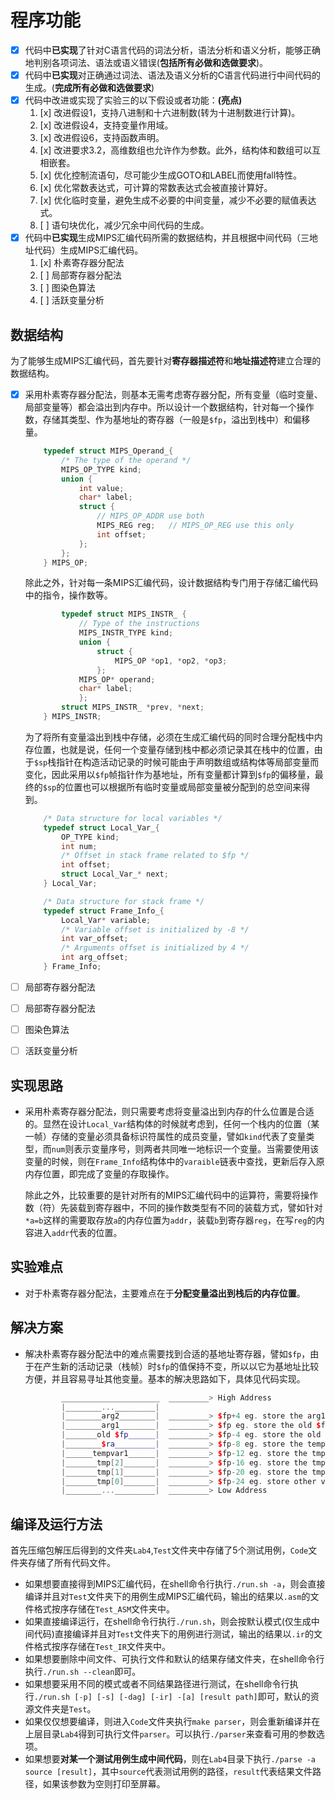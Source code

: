 # 程序功能

- [x] 代码中**已实现**了针对C语言代码的词法分析，语法分析和语义分析，能够正确地判别各项词法、语法或语义错误(**包括所有必做和选做要求**)。
- [x] 代码中**已实现**对正确通过词法、语法及语义分析的C语言代码进行中间代码的生成。(**完成所有必做和选做要求**)
- [x] 代码中改进或实现了实验三的以下假设或者功能：**(亮点)**  
    1. [x] 改进假设1，支持八进制和十六进制数(转为十进制数进行计算)。
    2. [x] 改进假设4，支持变量作用域。
    3. [x] 改进假设6，支持函数声明。
    4. [x] 改进要求3.2，高维数组也允许作为参数。此外，结构体和数组可以互相嵌套。
    5. [x] 优化控制流语句，尽可能少生成GOTO和LABEL而使用fall特性。
    6. [x] 优化常数表达式，可计算的常数表达式会被直接计算好。
    7. [x] 优化临时变量，避免生成不必要的中间变量，减少不必要的赋值表达式。
    8. [ ] 语句块优化，减少冗余中间代码的生成。
- [x] 代码中**已实现**生成MIPS汇编代码所需的数据结构，并且根据中间代码（三地址代码）生成MIPS汇编代码。
    1. [x] 朴素寄存器分配法
    2. [ ] 局部寄存器分配法
    3. [ ] 图染色算法
    4. [ ] 活跃变量分析

## 数据结构

为了能够生成MIPS汇编代码，首先要针对**寄存器描述符**和**地址描述符**建立合理的数据结构。

- [x] 采用朴素寄存器分配法，则基本无需考虑寄存器分配，所有变量（临时变量、局部变量等）都会溢出到内存中。所以设计一个数据结构，针对每一个操作数，存储其类型、作为基地址的寄存器（一般是``$fp``，溢出到栈中）和偏移量。

    ```cpp
        typedef struct MIPS_Operand_{
            /* The type of the operand */
            MIPS_OP_TYPE kind;
            union {
                int value;
                char* label;
                struct { 
                    // MIPS_OP_ADDR use both
                    MIPS_REG reg;   // MIPS_OP_REG use this only
                    int offset;
                };
            };
        } MIPS_OP;
    ```
    除此之外，针对每一条MIPS汇编代码，设计数据结构专门用于存储汇编代码中的指令，操作数等。

    ```cpp
            typedef struct MIPS_INSTR_ {
                // Type of the instructions
                MIPS_INSTR_TYPE kind;
                union {
                    struct {
                        MIPS_OP *op1, *op2, *op3;
                    };
                MIPS_OP* operand;
                char* label;
                };
            struct MIPS_INSTR_ *prev, *next;
        } MIPS_INSTR;
    ```

    为了将所有变量溢出到栈中存储，必须在生成汇编代码的同时合理分配栈中内存位置，也就是说，任何一个变量存储到栈中都必须记录其在栈中的位置，由于``$sp``栈指针在构造活动记录的时候可能由于声明数组或结构体等局部变量而变化，因此采用以``$fp``帧指针作为基地址，所有变量都计算到``$fp``的偏移量，最终的``$sp``的位置也可以根据所有临时变量或局部变量被分配到的总空间来得到。

    ```cpp
        /* Data structure for local variables */
        typedef struct Local_Var_{
            OP_TYPE kind;
            int num;
            /* Offset in stack frame related to $fp */
            int offset;
            struct Local_Var_* next;
        } Local_Var;

        /* Data structure for stack frame */
        typedef struct Frame_Info_{
            Local_Var* variable;
            /* Variable offset is initialized by -8 */
            int var_offset;
            /* Arguments offset is initialized by 4 */
            int arg_offset;
        } Frame_Info;
    ```

- [ ] 局部寄存器分配法
- [ ] 局部寄存器分配法
- [ ] 图染色算法
- [ ] 活跃变量分析

## 实现思路

- 采用朴素寄存器分配法，则只需要考虑将变量溢出到内存的什么位置是合适的。显然在设计``Local_Var``结构体的时候就考虑到，任何一个栈内的位置（某一帧）存储的变量必须具备标识符属性的成员变量，譬如``kind``代表了变量类型，而``num``则表示变量序号，则两者共同唯一地标识一个变量。当需要使用该变量的时候，则在``Frame_Info``结构体中的``varaible``链表中查找，更新后存入原内存位置，即完成了变量的存取操作。  

    除此之外，比较重要的是针对所有的MIPS汇编代码中的运算符，需要将操作数（符）先装载到寄存器中，不同的操作数类型有不同的装载方式，譬如针对``*a=b``这样的需要取存放``a``的内存位置为``addr``，装载``b``到寄存器``reg``，在写``reg``的内容进入``addr``代表的位置。

## 实验难点

- 对于朴素寄存器分配法，主要难点在于**分配变量溢出到栈后的内存位置**。

## 解决方案

- 解决朴素寄存器分配法中的难点需要找到合适的基地址寄存器，譬如``$fp``，由于在产生新的活动记录（栈帧）时``$fp``的值保持不变，所以以它为基地址比较方便，并且容易寻址其他变量。基本的解决思路如下，具体见代码实现。

    ```cpp
            ______________________  _________> High Address  
            |________..._________|  
            |________arg2________|  _________> $fp+4 eg. store the arg1 :$fp->0x44  
            |________arg1________|  _________> $fp eg. store the old $fp :$fp->0x40  
            |_______old $fp______|  _________> $fp-4 eg. store the old $ra :$fp->0x36  
            |________$ra_________|  _________> $fp-8 eg. store the tempvar1 :$fp->0x32
            |______tempvar1______|  _________> $fp-12 eg. store the tmp[2] :$fp->0x28
            |_______tmp[2]_______|  _________> $fp-16 eg. store the tmp[1] :$fp->0x24  
            |_______tmp[1]_______|  _________> $fp-20 eg. store the tmp[0] :$fp->0x20  
            |_______tmp[0]_______|  _________> $fp-24 eg. store other variables :$fp->0x16  
            |________..._________|  _________> Low Address
    ```  

## 编译及运行方法

首先压缩包解压后得到的文件夹``Lab4``,``Test``文件夹中存储了5个测试用例，``Code``文件夹存储了所有代码文件。

- 如果想要直接得到MIPS汇编代码，在shell命令行执行``./run.sh -a``，则会直接编译并且对``Test``文件夹下的用例生成MIPS汇编代码，输出的结果以``.asm``的文件格式按序存储在``Test_ASM``文件夹中。
- 如果直接编译运行，在shell命令行执行``./run.sh``，则会按默认模式(仅生成中间代码)直接编译并且对``Test``文件夹下的用例进行测试，输出的结果以``.ir``的文件格式按序存储在``Test_IR``文件夹中。
- 如果想要删除中间文件、可执行文件和默认的结果存储文件夹，在shell命令行执行``./run.sh --clean``即可。
- 如果想要采用不同的模式或者不同结果路径进行测试，在shell命令行执行``./run.sh [-p] [-s] [-dag] [-ir] -[a] [result path]``即可，默认的资源文件夹是``Test``。
- 如果仅仅想要编译，则进入``Code``文件夹执行``make parser``，则会重新编译并在上层目录``Lab4``得到可执行文件``parser``。可以执行``./parser``来查看可用的参数选项。
- 如果想要**对某一个测试用例生成中间代码**，则在``Lab4``目录下执行``./parse -a source [result]``，其中``source``代表测试用例的路径，``result``代表结果文件路径，如果该参数为空则打印至屏幕。
